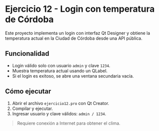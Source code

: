 # Ejercicio 12 - Login con temperatura de Córdoba

Este proyecto implementa un login con interfaz Qt Designer y obtiene la temperatura actual en la Ciudad de Córdoba desde una API pública.

## Funcionalidad

- Login válido solo con usuario `admin` y clave `1234`.
- Muestra temperatura actual usando un QLabel.
- Si el login es exitoso, se abre una ventana secundaria vacía.

## Cómo ejecutar

1. Abrir el archivo `ejercicio12.pro` con Qt Creator.
2. Compilar y ejecutar.
3. Ingresar usuario y clave válidos: `admin / 1234`.

> Requiere conexión a Internet para obtener el clima.
